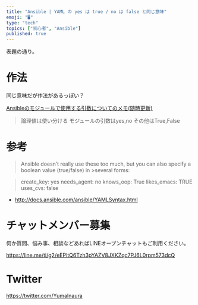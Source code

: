 ```yaml
---
title: "Ansible | YAML の yes は true / no は false と同じ意味"
emoji: "🖥"
type: "tech"
topics: ["初心者", "Ansible"]
published: true
---
```


表題の通り。

# 作法

同じ意味だが作法があるっぽい？

[Ansibleのモジュールで使用する引数についてのメモ(随時更新)](http://qiita.com/digitalpeak/items/308888187f0451c6186a)

>論理値は使い分ける
>モジュールの引数はyes,no
>その他はTrue,False




# 参考

>Ansible doesn’t really use these too much, but you can also specify a boolean value (true/false) in >several forms:

>create_key: yes
>needs_agent: no
>knows_oop: True
>likes_emacs: TRUE
>uses_cvs: false


- http://docs.ansible.com/ansible/YAMLSyntax.html








<!-- Update From Qiita API -->

# チャットメンバー募集


何か質問、悩み事、相談などあればLINEオープンチャットもご利用ください。

https://line.me/ti/g2/eEPltQ6Tzh3pYAZV8JXKZqc7PJ6L0rpm573dcQ





# Twitter


https://twitter.com/YumaInaura


<!-- Update From Qiita API -->


